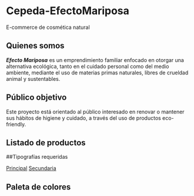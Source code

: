 # Cepeda-EfectoMariposa
 E-commerce de cosmética natural

## Quienes somos
***Efecto Mariposa*** es un emprendimiento familiar enfocado en otorgar una alternativa ecológica, tanto en el cuidado personal como del medio ambiente, mediante el uso de materias primas naturales, libres de crueldad animal y sustentables. 

## Público objetivo
Este proyecto está orientado al público interesado en renovar o mantener sus hábitos de higiene y cuidado, a través del uso de productos eco-friendly.

## Listado de productos

##Tipografías requeridas

[Principal](https://fonts.google.com/specimen/Roboto+Condensed?preview.text=Efecto%20Mariposa&preview.text_type=custom)
[Secundaria](https://fonts.google.com/specimen/Montserrat?preview.text=Efecto%20Mariposa&preview.text_type=custom)

## Paleta de colores